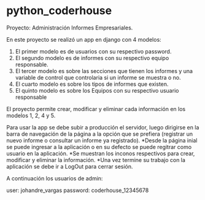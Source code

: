 # python_coderhouse

Proyecto: Administración Informes Empresariales.

En este proyecto se realizó un app en django con 4 modelos:
  1. El primer modelo es de usuarios con su respectivo password.
  2. El segundo modelo es de informes con su respectivo equipo responsable.
  3. El tercer modelo es sobre las secciones que tienen los informes y una variable de control que controlaria si un informe se muestra o no.
  4. El cuarto modelo es sobre los tipos de informes que existen.
  5. El quinto modelo es sobre los Equipos con su respectivo usuario responsable

El proyecto permite crear, modificar y eliminar cada información en los modelos 1, 2, 4 y 5.

Para usar la app se debe subir a producción el servidor, luego dirigirse en la barra de navegación de la página a la opción que se prefiera (registrar un nuevo informe o consultar un informe ya registrado).
*Desde la página inial se puede ingresar a la aplicación o en su defecto se puede regitrar como usuario en la aplicación.
*Se muestran los inconos respectivos para crear, modificar y eliminar la información.
*Una vez termine su trabajo con la aplicación se debe ir a LogOut para cerrar sesión.

A continuación los usuarios de admin:

user: johandre_vargas
password: coderhouse_12345678

